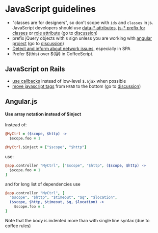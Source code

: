 # JavaScript guidelines

* "classes are for designers", so don't scope with `ids` and `classes` in js. JavaScript developers should use [data-* attributes](http://roytomeij.com/2012/dont-use-class-names-to-find-HTML-elements-with-JS.html), [js-* prefix for classes](http://coderwall.com/p/qktuzw) or [role attribute](https://github.com/kossnocorp/role) (go to [discussion](https://github.com/monterail/rules/pull/4))
* prefix jQuery objects with `$` sign unless you are working with [angular project](http://angularjs.org/) (go to [discussion](https://github.com/monterail/rules/pull/10))
* [Detect and inform about network issues](http://html5demos.com/offline-events#view-source), especially in SPA
* Prefer $(this) over $(@) in CoffeeScript.

## JavaScript on Rails

* [use callbacks](https://gist.github.com/3019231) instead of low-level `$.ajax` when possible
* [move javascript tags](https://github.com/rails/rails/pull/7888) from `HEAD` to the bottom (go to [discussion](https://github.com/monterail/rules/pull/2))


## Angular.js

#### Use array notation instead of $inject

Instead of:

```coffee
@MyCtrl = ($scope, $http) ->
  $scope.foo = 1

@MyCtrl.$inject = ["$scope", "$http"]
```

use:

```coffee
@app.controller "MyCtrl", ["$scope", "$http", ($scope, $http) ->
  $scope.foo = 1
]
```

and for long list of dependencies use

```coffee
@app.controller "MyCtrl", [
  "$scope", "$http", "$timeout", "$q", "$location",
  ($scope, $http, $timeout, $q, $location) ->
    $scope.foo = 1
]
```

Note that the body is indented more than with single line syntax (due to coffee rules)
